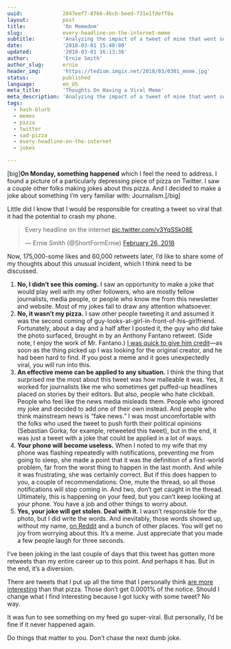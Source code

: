 ```yaml
---
uuid:             2847eef7-8f66-4bcb-beed-731e1fdeff8a
layout:           post
title:            'On Memedom'
slug:             every-headline-on-the-internet-meme
subtitle:         'Analyzing the impact of a tweet of mine that went so viral that it nearly broke my phone. Something about sad pepperoni brings out all the retweets.'
date:             '2018-03-01 15:48:00'
updated:          '2018-03-01 16:13:36'
author:           'Ernie Smith'
author_slug:      ernie
header_img:       'https://tedium.imgix.net/2018/03/0301_meme.jpg'
status:           published
language:         en_US
meta_title:       'Thoughts On Having a Viral Meme'
meta_description: 'Analyzing the impact of a tweet of mine that went so viral that it nearly broke my phone. Something about sad pepperoni brings out all the retweets.'
tags:
  - hash-blurb
  - memes
  - pizza
  - twitter
  - sad-pizza
  - every-headline-on-the-internet
  - jokes

---
```


[big]**On Monday, something happened** which I feel the need to address. I found a picture of a particularly depressing piece of pizza on Twitter. I saw a couple other folks making jokes about this pizza. And I decided to make a joke about something I’m very familiar with: Journalism.[/big]

Little did I know that I would be responsible for creating a tweet so viral that it had the potential to crash my phone.

<div style="margin-left: auto; margin-right: auto;     max-width: 500px;"><blockquote class="twitter-tweet" data-lang="en"><p lang="en" dir="ltr">Every headline on the internet <a href="https://t.co/v3YqSSk08E">pic.twitter.com/v3YqSSk08E</a></p>&mdash; Ernie Smith (@ShortFormErnie) <a href="https://twitter.com/ShortFormErnie/status/968234319956365315?ref_src=twsrc%5Etfw">February 26, 2018</a></blockquote>
<script async src="https://platform.twitter.com/widgets.js" charset="utf-8"></script></div>

Now, 175,000-some likes and 60,000 retweets later, I’d like to share some of my thoughts about this unusual incident, which I think need to be discussed.

1. **No, I didn’t see this coming.** I saw an opportunity to make a joke that would play well with my other followers, who are mostly fellow journalists, media people, or people who know me from this newsletter and website. Most of my jokes fail to draw any attention whatsoever.
2. **No, it wasn’t my pizza.** I saw other people tweeting it and assumed it was the second coming of guy-looks-at-girl-in-front-of-his-girlfriend. Fortunately, about a day and a half after I posted it, the guy who *did* take the photo surfaced, brought in by an Anthony Fantano retweet. (Side note, I enjoy the work of Mr. Fantano.) [I was quick to give him credit](https://twitter.com/ShortFormErnie/status/968893899900104704)—as soon as the thing picked up I was looking for the original creator, and he had been hard to find. If you post a meme and it goes unexpectedly viral, you will run into this.
3. **An effective meme can be applied to any situation.** I think the thing that surprised me the most about this tweet was how malleable it was. Yes, it worked for journalists like me who sometimes get puffed-up headlines placed on stories by their editors. But also, people who hate clickbait. People who feel like the news media misleads them. People who ignored my joke and decided to add one of their own instead. And people who think mainstream news is “fake news.” I was most uncomfortable with the folks who used the tweet to push forth their political opinions (Sebastian Gorka, for example, retweeted this tweet), but in the end, it was just a tweet with a joke that could be applied in a lot of ways.
4. **Your phone will become useless.** When I noted to my wife that my phone was flashing repeatedly with notifications, preventing me from going to sleep, she made a point that it was the definition of a first-world problem, far from the worst thing to happen in the last month. And while it was frustrating, she was certainly correct. But if this does happen to you, a couple of recommendations: One, mute the thread, so all those notifications will stop coming in. And two, don’t get caught in the thread. Ultimately, this is happening on your feed, but you can’t keep looking at your phone. You have a job and other things to worry about.
5. **Yes, your joke will get stolen. Deal with it.** I wasn’t responsible for the photo, but I did write the words. And inevitably, those words showed up, without my name, [on Reddit](https://www.reddit.com/r/funny/comments/80ocnz/every_headline_on_the_internet_in_a_nutshell/) and a bunch of other places. You will get no joy from worrying about this. It’s a meme. Just appreciate that you made a few people laugh for three seconds.

I’ve been joking in the last couple of days that this tweet has gotten more retweets than my entire career up to this point. And perhaps it has. But in the end, it’s a diversion.

There are tweets that I put up all the time that I personally think [are more interesting](https://twitter.com/ShortFormErnie/status/968686958728896512) than that pizza. Those don’t get 0.0001% of the notice. Should I change what I find interesting because I got lucky with some tweet? No way.

It was fun to see something on my feed go super-viral. But personally, I’d be fine if it never happened again.

Do things that matter to you. Don’t chase the next dumb joke.
